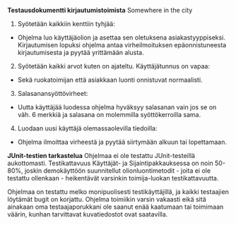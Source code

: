 **Testausdokumentti kirjautumistoimista**
Somewhere in the city

1. Syötetään kaikkiin kenttiin tyhjää:
- Ohjelma luo käyttäjäolion ja asettaa sen oletuksena asiakastyyppiseksi. Kirjautumisen lopuksi ohjelma antaa virheilmoituksen epäonnistuneesta kirjautumisesta ja pyytää yrittämään alusta.

2. Syötetään kaikki arvot kuten on ajateltu. Käyttäjätunnus on vapaa:
- Sekä ruokatoimijan että asiakkaan luonti onnistuvat normaalisti.

3. Salasanansyöttövirheet:
- Uutta käyttäjää luodessa ohjelma hyväksyy salasanan vain jos se on väh. 6 merkkiä ja salasana on molemmilla syöttökerroilla sama.

4. Luodaan uusi käyttäjä olemassaolevilla tiedoilla:
- Ohjelma ilmoittaa virheestä ja pyytää siirtymään alkuun tai lopettamaan.



**JUnit-testien tarkastelua**
Ohjelmaa ei ole testattu JUnit-testeillä aukottomasti. Testikattavuus Käyttäjät- ja Sijaintipakkauksessa on noin 50-80%, joskin demokäyttöön suunnitellut olionluontimetodit - joita ei ole testattu ollenkaan - heikentävät varsinkin toimija-luokan testikattavuutta.

Ohjelmaa on testattu melko monipuolisesti testikäyttäjillä, ja kaikki testaajien löytämät bugit on korjattu. Ohjelma toimiikin varsin vakaasti eikä sitä ainakaan oma testaajaporukkani ole saanut enää kaatumaan tai toimimaan väärin, kunhan tarvittavat kuvatiedostot ovat saatavilla.
